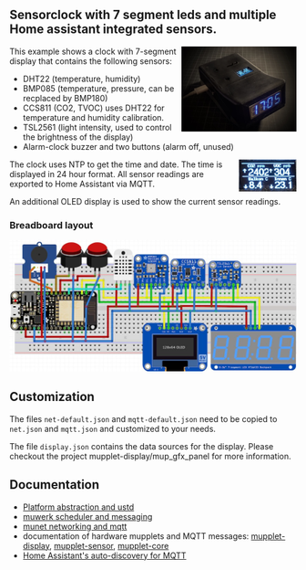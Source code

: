 ## Sensorclock with 7 segment leds and multiple Home assistant integrated sensors.

<img src="resources/sensorclock.jpg" width="40%" align="right">

This example shows a clock with 7-segment display that contains the following sensors:

- DHT22 (temperature, humidity)
- BMP085 (temperature, pressure, can be recplaced by BMP180)
- CCS811 (CO2, TVOC) uses DHT22 for temperature and humidity calibration.
- TSL2561 (light intensity, used to control the brightness of the display)
- Alarm-clock buzzer and two buttons (alarm off, unused)

<img src="resources/sensorclock_display.jpg" width="20%" align="right">

The clock uses NTP to get the time and date. The time is displayed in 24 hour format.
All sensor readings are exported to Home Assistant via MQTT.


An additional OLED display is used to show the current sensor readings.

### Breadboard layout

<img src="resources/sensorclock_breadboard.jpg">

## Customization

The files `net-default.json` and `mqtt-default.json` need to be copied to `net.json` and `mqtt.json` and customized to your needs.

The file `display.json` contains the data sources for the display. Please checkout the project mupplet-display/mup_gfx_panel for more information.

## Documentation

* [Platform abstraction and ustd](https://github.com/muwerk/ustd)
* [muwerk scheduler and messaging](https://github.com/muwerk/muwerk)
* [munet networking and mqtt](https://github.com/muwerk/munet)
* documentation of hardware mupplets and MQTT messages: [mupplet-display](https://github.com/muwerk/mupplet-display), [mupplet-sensor](https://github.com/muwerk/mupplet-sensor), [mupplet-core](https://github.com/muwerk/mupplet-cor)
* [Home Assistant's auto-discovery for MQTT](https://www.home-assistant.io/docs/mqtt/discovery/)